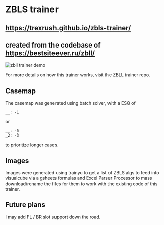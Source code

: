 # ZBLS trainer
## https://trexrush.github.io/zbls-trainer/
## created from the codebase of https://bestsiteever.ru/zbll/

![zbll trainer demo](images/demo.gif)

For more details on how this trainer works, visit the ZBLL trainer repo.


Casemap
----------

The casemap was generated using batch solver, with a ESQ of 

```
__: -1
```

or

```
__: -5
_2: -3
```

to prioritize longer cases.

Images
---------

Images were generated using trainyu to get a list of ZBLS algs to feed into visualcube via a gsheets formulas and Excel Parser Processor to mass download/rename the files for them to work with the existing code of this trainer.


Future plans
----------

I may add FL / BR slot support down the road.
